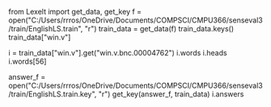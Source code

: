 from Lexelt import get_data, get_key
f = open("C:/Users/rrros/OneDrive/Documents/COMPSCI/CMPU366/senseval3/train/EnglishLS.train", "r") 
train_data = get_data(f)
train_data.keys()
train_data["win.v"]

i = train_data["win.v"].get("win.v.bnc.00004762")
i.words
i.heads
i.words[56]

answer_f = open("C:/Users/rrros/OneDrive/Documents/COMPSCI/CMPU366/senseval3/train/EnglishLS.train.key", "r") 
get_key(answer_f, train_data)
i.answers